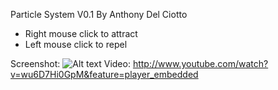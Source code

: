 Particle System V0.1
By Anthony Del Ciotto

- Right mouse click to attract
- Left mouse click to repel

Screenshot:
![Alt text](http://anthdeldeveloper.files.wordpress.com/2013/06/2013-06-05_235626.jpg "Optional title")
Video:
http://www.youtube.com/watch?v=wu6D7Hi0GpM&feature=player_embedded
